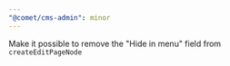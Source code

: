 ```yaml
---
"@comet/cms-admin": minor
---
```


Make it possible to remove the "Hide in menu" field from `createEditPageNode`

